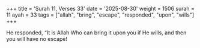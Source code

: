+++
title = 'Surah 11, Verses 33'
date = '2025-08-30'
weight = 1506
surah = 11
ayah = 33
tags = ["allah", "bring", "escape", "responded", "upon", "wills"]
+++

He responded, “It is Allah Who can bring it upon you if He wills, and then you will have no escape!